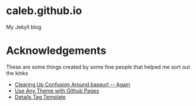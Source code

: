 # caleb.github.io
My Jekyll blog

# Acknowledgements
These are some things created by some fine people that helped me sort out the kinks
* [Clearing Up Confusion Around baseurl -- Again](https://byparker.com/blog/2014/clearing-up-confusion-around-baseurl/)
* [Use Any Theme with Github Pages](https://github.blog/2017-11-29-use-any-theme-with-github-pages/)
* [Details Tag Template](https://spinningnumbers.org/a/details.html)

